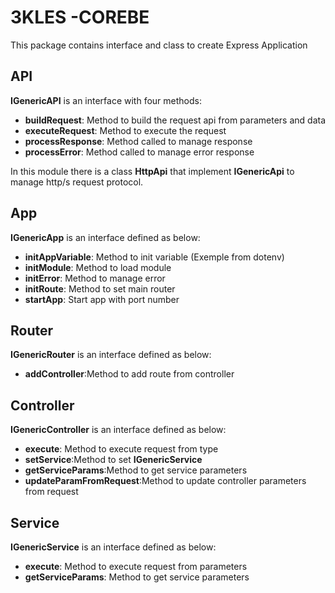 # 3KLES -COREBE

This package contains interface and class to create Express Application

## API

**IGenericAPI** is an interface with four methods:

- **buildRequest**: Method to build the request api from parameters and data
- **executeRequest**: Method to execute the request
- **processResponse**: Method called to manage response
- **processError**: Method called to manage error response
  
In this module there is a class **HttpApi** that implement **IGenericApi** to manage http/s request protocol.

## App

**IGenericApp** is an interface defined as below:

- **initAppVariable**: Method to init variable (Exemple from dotenv)
- **initModule**: Method to load module
- **initError**: Method to manage error
- **initRoute**: Method to set main router
- **startApp**: Start app with port number

## Router

**IGenericRouter** is an interface defined as below:

- **addController**:Method to add route from controller

## Controller

**IGenericController** is an interface defined as below:

- **execute**: Method to execute request from type
- **setService**:Method to set **IGenericService**
- **getServiceParams**:Method to get service parameters
- **updateParamFromRequest**:Method to update controller parameters from request

## Service

**IGenericService** is an interface defined as below:

- **execute**: Method to execute request from parameters
- **getServiceParams**: Method to get service parameters
